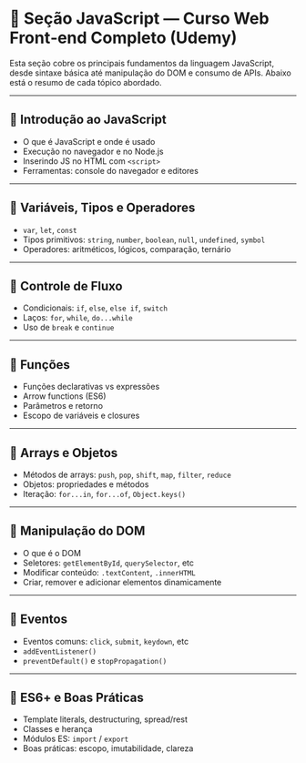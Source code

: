 # 📘 Seção JavaScript — Curso Web Front‑end Completo (Udemy)

Esta seção cobre os principais fundamentos da linguagem JavaScript, desde sintaxe básica até manipulação do DOM e consumo de APIs. Abaixo está o resumo de cada tópico abordado.

---

## 🔹 Introdução ao JavaScript  
- O que é JavaScript e onde é usado  
- Execução no navegador e no Node.js  
- Inserindo JS no HTML com `<script>`  
- Ferramentas: console do navegador e editores

---

## 🔹 Variáveis, Tipos e Operadores  
- `var`, `let`, `const`  
- Tipos primitivos: `string`, `number`, `boolean`, `null`, `undefined`, `symbol`  
- Operadores: aritméticos, lógicos, comparação, ternário

---

## 🔹 Controle de Fluxo  
- Condicionais: `if`, `else`, `else if`, `switch`  
- Laços: `for`, `while`, `do...while`  
- Uso de `break` e `continue`

---

## 🔹 Funções  
- Funções declarativas vs expressões  
- Arrow functions (ES6)  
- Parâmetros e retorno  
- Escopo de variáveis e closures

---

## 🔹 Arrays e Objetos  
- Métodos de arrays: `push`, `pop`, `shift`, `map`, `filter`, `reduce`  
- Objetos: propriedades e métodos  
- Iteração: `for...in`, `for...of`, `Object.keys()`

---

## 🔹 Manipulação do DOM  
- O que é o DOM  
- Seletores: `getElementById`, `querySelector`, etc  
- Modificar conteúdo: `.textContent`, `.innerHTML`  
- Criar, remover e adicionar elementos dinamicamente

---

## 🔹 Eventos  
- Eventos comuns: `click`, `submit`, `keydown`, etc  
- `addEventListener()`  
- `preventDefault()` e `stopPropagation()`

---

## 🔹 ES6+ e Boas Práticas  
- Template literals, destructuring, spread/rest  
- Classes e herança  
- Módulos ES: `import` / `export`  
- Boas práticas: escopo, imutabilidade, clareza